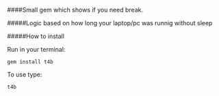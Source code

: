 ####Small gem which shows if you need break.

#####Logic based on how long your laptop/pc was runnig without sleep

#####How to install

Run in your terminal:

```
gem install t4b
```

To use type:

```
t4b
```
